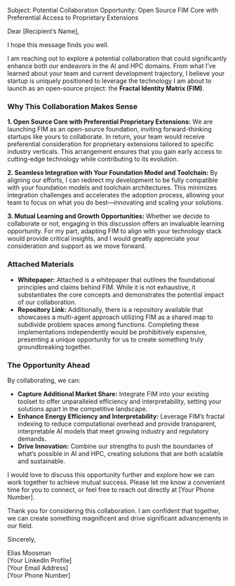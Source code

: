 Subject: Potential Collaboration Opportunity: Open Source FIM Core with Preferential Access to Proprietary Extensions

Dear [Recipient’s Name],

I hope this message finds you well.

I am reaching out to explore a potential collaboration that could significantly enhance both our endeavors in the AI and HPC domains. From what I’ve learned about your team and current development trajectory, I believe your startup is uniquely positioned to leverage the technology I am about to launch as an open-source project: the **Fractal Identity Matrix (FIM)**.

### Why This Collaboration Makes Sense

**1. Open Source Core with Preferential Proprietary Extensions:**
We are launching FIM as an open-source foundation, inviting forward-thinking startups like yours to collaborate. In return, your team would receive preferential consideration for proprietary extensions tailored to specific industry verticals. This arrangement ensures that you gain early access to cutting-edge technology while contributing to its evolution.

**2. Seamless Integration with Your Foundation Model and Toolchain:**
By aligning our efforts, I can redirect my development to be fully compatible with your foundation models and toolchain architectures. This minimizes integration challenges and accelerates the adoption process, allowing your team to focus on what you do best—innovating and scaling your solutions.

**3. Mutual Learning and Growth Opportunities:**
Whether we decide to collaborate or not, engaging in this discussion offers an invaluable learning opportunity. For my part, adapting FIM to align with your technology stack would provide critical insights, and I would greatly appreciate your consideration and support as we move forward.

### Attached Materials

- **Whitepaper:** Attached is a whitepaper that outlines the foundational principles and claims behind FIM. While it is not exhaustive, it substantiates the core concepts and demonstrates the potential impact of our collaboration.
- **Repository Link:** Additionally, there is a repository available that showcases a multi-agent approach utilizing FIM as a shared map to subdivide problem spaces among functions. Completing these implementations independently would be prohibitively expensive, presenting a unique opportunity for us to create something truly groundbreaking together.

### The Opportunity Ahead

By collaborating, we can:
- **Capture Additional Market Share:** Integrate FIM into your existing toolset to offer unparalleled efficiency and interpretability, setting your solutions apart in the competitive landscape.
- **Enhance Energy Efficiency and Interpretability:** Leverage FIM’s fractal indexing to reduce computational overhead and provide transparent, interpretable AI models that meet growing industry and regulatory demands.
- **Drive Innovation:** Combine our strengths to push the boundaries of what’s possible in AI and HPC, creating solutions that are both scalable and sustainable.

I would love to discuss this opportunity further and explore how we can work together to achieve mutual success. Please let me know a convenient time for you to connect, or feel free to reach out directly at [Your Phone Number].

Thank you for considering this collaboration. I am confident that together, we can create something magnificent and drive significant advancements in our field.

Sincerely,

Elias Moosman  
[Your LinkedIn Profile]  
[Your Email Address]  
[Your Phone Number]
